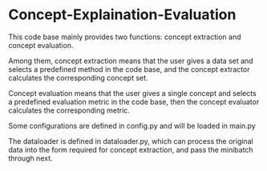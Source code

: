 # Concept-Explaination-Evaluation

This code base mainly provides two functions: concept extraction and concept evaluation.

Among them, concept extraction means that the user gives a data set and selects a predefined method in the code base, and the concept extractor calculates the corresponding concept set.

Concept evaluation means that the user gives a single concept and selects a predefined evaluation metric in the code base, then the concept evaluator calculates the corresponding metric.

Some configurations are defined in config.py and will be loaded in main.py

The dataloader is defined in dataloader.py, which can process the original data into the form required for concept extraction, and pass the minibatch through next.